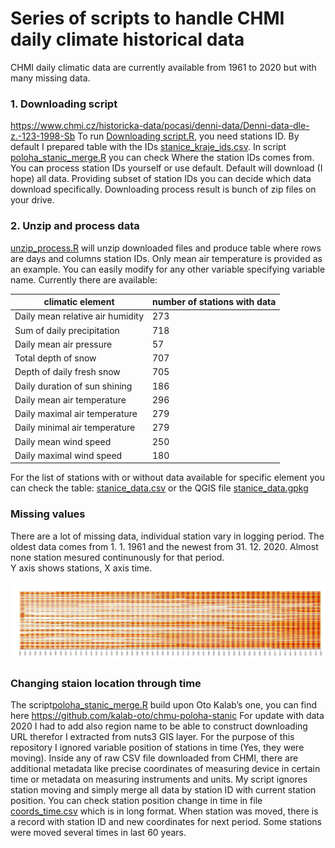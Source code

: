 # Series of scripts to handle CHMI daily climate historical data
  
CHMI daily climatic data are currently available from 1961 to 2020 but with many missing data.
  
### 1. Downloading script
https://www.chmi.cz/historicka-data/pocasi/denni-data/Denni-data-dle-z.-123-1998-Sb
To run [Downloading script.R](./downloading_script.R), you need stations ID. By default I prepared table with the IDs [stanice_kraje_ids.csv](./stanice_kraje_ids.csv). In script [poloha_stanic_merge.R](./poloha_stanic_merge.R) you can check Where the station IDs comes from. You can process station IDs yourself or use default. Default will download (I hope) all data. Providing subset of station IDs you can decide which data download specifically. Downloading process result is bunch of zip files on your drive. 

### 2. Unzip and process data
[unzip_process.R](./unzip_process.R) will unzip downloaded files and  produce table where rows are days and columns station IDs. Only mean air temperature is provided as an example. You can easily modify for any other variable specifying variable name. Currently there are available:

| climatic element                 | number of stations with data |
|----------------------------------|------------------------------|
| Daily mean relative air humidity | 273                          |
| Sum of daily precipitation       | 718                          |
| Daily mean air pressure          | 57                           |
| Total depth of snow              | 707                          |
| Depth of daily fresh snow        | 705                          |
| Daily duration of sun shining    | 186                          |
| Daily mean air temperature       | 296                          |
| Daily maximal air temperature    | 279                          |
| Daily minimal air temperature    | 279                          |
| Daily mean  wind speed           | 250                          |
| Daily maximal wind speed         | 180                          |

For the list of stations with or without data available for specific element you can check the table: [stanice_data.csv](./stanice_data.csv) or the QGIS file [stanice_data.gpkg](./stanice_data.gpkg) 

### Missing values
There are a lot of missing data, individual station vary in logging period. The oldest data comes from 1. 1. 1961 and the newest from 31. 12. 2020. Almost none station mesured continunously for that period.   
Y axis shows stations, X axis time. 

![image of missing data](airTmean.jpg)


### Changing staion location through time
The script[poloha_stanic_merge.R](./poloha_stanic_merge.R) build upon Oto Kalab’s one, you can find here https://github.com/kalab-oto/chmu-poloha-stanic  For update with data 2020 I had to add also region name to be able to construct downloading URL therefor I extracted from nuts3 GIS layer. For the purpose of this repository I ignored variable position of stations in time (Yes, they were moving). Inside any of raw CSV file downloaded from CHMI, there are additional metadata like precise coordinates of measuring device in certain time or metadata on measuring instruments and units. My script ignores station moving and simply merge all data by station ID with current station position. You can check station position change in time in file [coords_time.csv](./coords_time.csv) which is in long format. When station was moved, there is a record with station ID and new coordinates for next period. Some stations were moved several times in last 60 years.
